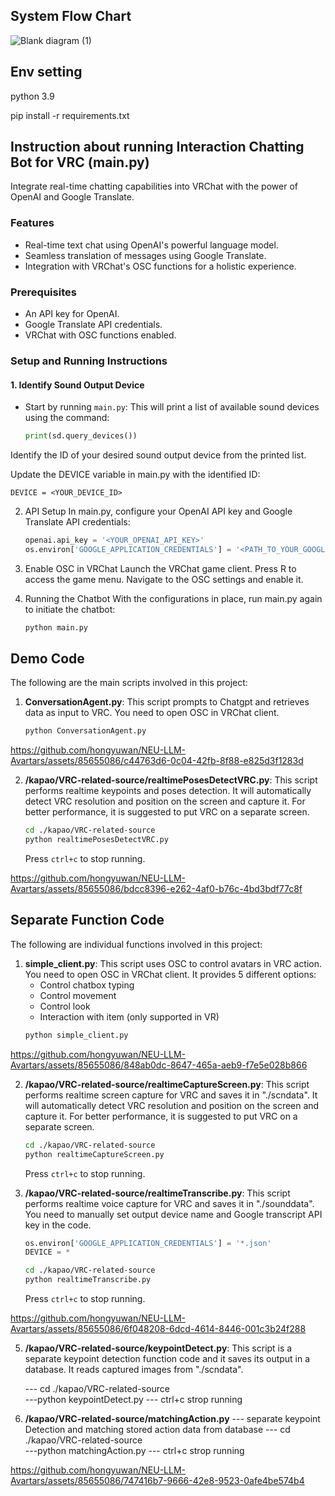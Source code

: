 ## System Flow Chart

![Blank diagram (1)](https://github.com/hongyuwan/NEU-LLM-Avartars/assets/85655086/f37b8549-08d8-4c11-a631-132a3c34651f)


## Env setting
python 3.9

pip install -r requirements.txt


## Instruction about running Interaction Chatting Bot for VRC (main.py)

Integrate real-time chatting capabilities into VRChat with the power of OpenAI and Google Translate.

### Features
- Real-time text chat using OpenAI's powerful language model.
- Seamless translation of messages using Google Translate.
- Integration with VRChat's OSC functions for a holistic experience.

### Prerequisites

- An API key for OpenAI.
- Google Translate API credentials.
- VRChat with OSC functions enabled.

### Setup and Running Instructions

#### 1. Identify Sound Output Device

- Start by running `main.py`:
This will print a list of available sound devices using the command:

    ```python
    print(sd.query_devices())
Identify the ID of your desired sound output device from the printed list.

Update the DEVICE variable in main.py with the identified ID:


    DEVICE = <YOUR_DEVICE_ID>
    
2. API Setup
In main.py, configure your OpenAI API key and Google Translate API credentials:

    ```python
    openai.api_key = '<YOUR_OPENAI_API_KEY>'
    os.environ['GOOGLE_APPLICATION_CREDENTIALS'] = '<PATH_TO_YOUR_GOOGLE_TRANSLATE_CREDENTIALS>'
3. Enable OSC in VRChat
Launch the VRChat game client.
Press R to access the game menu.
Navigate to the OSC settings and enable it.
4. Running the Chatbot
With the configurations in place, run main.py again to initiate the chatbot:
    ```bash
    python main.py

## Demo Code

The following are the main scripts involved in this project:

1. **ConversationAgent.py**: This script prompts to Chatgpt and retrieves data as input to VRC. You need to open OSC in VRChat client.
    ```bash
    python ConversationAgent.py
    ```


https://github.com/hongyuwan/NEU-LLM-Avartars/assets/85655086/c44763d6-0c04-42fb-8f88-e825d3f1283d


2. **/kapao/VRC-related-source/realtimePosesDetectVRC.py**: This script performs realtime keypoints and poses detection. It will automatically detect VRC resolution and position on the screen and capture it. For better performance, it is suggested to put VRC on a separate screen.
    ```bash
    cd ./kapao/VRC-related-source  
    python realtimePosesDetectVRC.py
    ```
    Press `ctrl+c` to stop running.


https://github.com/hongyuwan/NEU-LLM-Avartars/assets/85655086/bdcc8396-e262-4af0-b76c-4bd3bdf77c8f



## Separate Function Code

The following are individual functions involved in this project:

1. **simple_client.py**: This script uses OSC to control avatars in VRC action. You need to open OSC in VRChat client. It provides 5 different options:
    * Control chatbox typing
    * Control movement
    * Control look
    * Interaction with item (only supported in VR)
    ```bash
    python simple_client.py


https://github.com/hongyuwan/NEU-LLM-Avartars/assets/85655086/848ab0dc-8647-465a-aeb9-f7e5e028b866



2. **/kapao/VRC-related-source/realtimeCaptureScreen.py**: This script performs realtime screen capture for VRC and saves it in "./scndata". It will automatically detect VRC resolution and position on the screen and capture it. For better performance, it is suggested to put VRC on a separate screen.
    ```bash
    cd ./kapao/VRC-related-source  
    python realtimeCaptureScreen.py
    ```
    Press `ctrl+c` to stop running.

3. **/kapao/VRC-related-source/realtimeTranscribe.py**: This script performs realtime voice capture for VRC and saves it in "./sounddata". You need to manually set output device name and Google transcript API key in the code.
    ```python
    os.environ['GOOGLE_APPLICATION_CREDENTIALS'] = '*.json'
    DEVICE = *
    ```
    ```bash
    cd ./kapao/VRC-related-source  
    python realtimeTranscribe.py
    ```
    Press `ctrl+c` to stop running.
   

https://github.com/hongyuwan/NEU-LLM-Avartars/assets/85655086/6f048208-6dcd-4614-8446-001c3b24f288



5. **/kapao/VRC-related-source/keypointDetect.py**: This script is a separate keypoint detection function code and it saves its output in a database. It reads captured images from "./scndata".

   --- cd ./kapao/VRC-related-source  
   ---python keypointDetect.py
   --- ctrl+c strop running
6. **/kapao/VRC-related-source/matchingAction.py** --- separate keypoint Detection and matching stored action data from database
   --- cd ./kapao/VRC-related-source  
   ---python matchingAction.py
   --- ctrl+c strop running
   


https://github.com/hongyuwan/NEU-LLM-Avartars/assets/85655086/747416b7-9666-42e8-9523-0afe4be574b4

